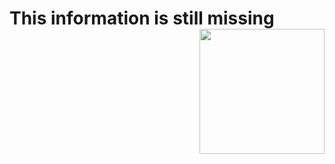 # This information is still missing <img src="https://github.com/zoometh/itineris/blob/main/www/logo.png" align="right" width="200"/>
